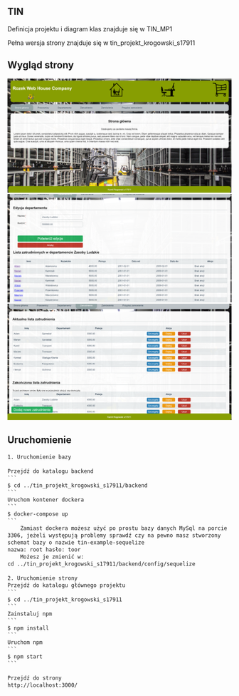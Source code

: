 ## TIN

Definicja projektu i diagram klas znajduje się w TIN_MP1

Pełna wersja strony znajduje się w tin_projekt_krogowski_s17911

## Wygląd strony

![Image](images/stronaGlowna.png)<!-- .element height=100px width=100px -->
![Image](images/stronaEdycjaDepartamentu.png)<!-- .element height="50%" width="50%" -->
![Image](images/stronaZatrudnienie.png)<!-- .element height="50%" width="50%" -->

## Uruchomienie
	1. Uruchomienie bazy
	
	Przejdź do katalogu backend 
	```
	$ cd ../tin_projekt_krogowski_s17911/backend
	```
	Uruchom kontener dockera
	```
	$ docker-compose up
	```
		Zamiast dockera możesz użyć po prostu bazy danych MySql na porcie 3306, jeżeli występują problemy sprawdź czy na pewno masz stworzony schemat bazy o nazwie tin-example-sequelize
	nazwa: root hasło: toor
		Możesz je zmienić w: 
	cd ../tin_projekt_krogowski_s17911/backend/config/sequelize

	2. Uruchomienie strony
	Przejdź do katalogu głównego projektu
	```
	$ cd ../tin_projekt_krogowski_s17911
	```
	Zainstaluj npm
	```
	$ npm install
	```
	Uruchom npm
	```
	$ npm start
	```

	Przejdź do strony 
	http://localhost:3000/


